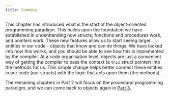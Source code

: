 ```yaml
---
title: Summary
---
```


This chapter has introduced what is the start of the object-oriented programming paradigm. This builds upon the foundation we have established in understanding how structs, functions and procedures work, and pointers work. These new features allow us to start seeing larger entities in our code - objects that know and can do things. We have looked into how this works, and you should be able to see how this is implemented by the compiler. At a code organisation level, objects are just a convenient way of getting the compiler to pass the context (a `this` struct pointer) into the methods for us. This simple change helps better connect these entities in our code (our structs) with the logic that acts upon them (the methods).

The remaining chapters in Part 2 will focus on the procedural programming paradigm, and we can come back to objects again in [Part 3](../../../../part-3-programs-as-concepts/00-part-3-programs-as-concepts).
